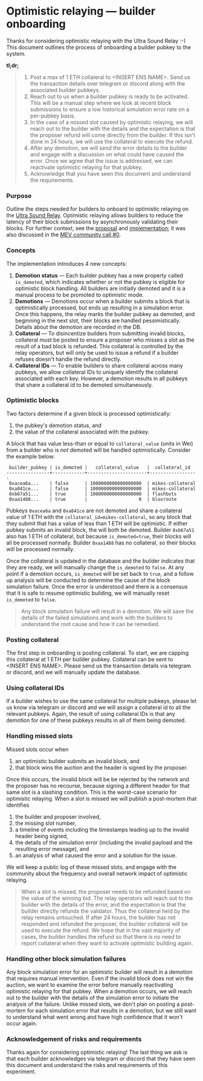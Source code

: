 # Optimistic relaying — builder onboarding

Thanks for considering optimistic relaying with the Ultra Sound Relay :-) This 
document outlines the process of onboarding a builder pubkey to the system.

**tl;dr;**

>1. Post a max of 1 ETH collateral to \<INSERT ENS NAME\>. Send us the transaction details
over telegram or discord along with the associated builder pubkeys.
>2. Reach out to us when a builder pubkey is ready to be activated. This will be a manual step where
we look at recent block submissions to ensure a low historical simulation error rate on a per-pubkey basis.
>3. In the case of a missed slot caused by optimistic relaying, we will reach out to the builder with the details and the expectation
is that the proposer refund will come directly from the builder. If this isn't done in 24 hours,
we will use the collateral to execute the refund.
>4. After any demotion, we will send the error details to the builder and engage with a discussion on
what could have caused the error. Once we agree that the issue is addressed, we can reactivate 
optimistic relaying for that pubkey.
>5. Acknowledge that you have seen this document and understand the requirements. 

### Purpose
Outline the steps needed for builders to onboard to optimistic relaying on the
[Ultra Sound Relay](https://relay.ultrasound.money/). Optimistic relaying allows
builders to reduce the latency of their block submissions by asynchronously 
validating their blocks. For further context, see the [proposal](https://github.com/michaelneuder/opt-relay-docs/blob/main/proposal.md) and [implementation](https://github.com/flashbots/mev-boost-relay/pull/285); it 
was also discussed in the [MEV community call #0](https://collective.flashbots.net/t/mev-boost-community-call-0-23-feb-2023/1348).

### Concepts 
The implementation introduces 4 new concepts:

1. __Demotion status__ — Each builder pubkey has a new property called `is_demoted`, which indicates
whether or not the pubkey is eligible for optimistic block handling. All builders
are initially demoted and it is a manual process to be promoted to optimistic mode. 
2. __Demotions__ — Demotions occur when a builder submits a block that is optimistically processed, 
but ends up resulting in a simulation error. Once this happens, the relay marks the builder pubkey
as demoted, and beginning in the next slot, their blocks are handled pessimistically. Details about
the demotion are recorded in the DB.
3. __Collateral__ — To disincentize builders from submitting invalid blocks, collateral must be posted 
to ensure a proposer who misses a slot as the result of a bad block is refunded. This collateral
is controlled by the relay operators, but will only be used to issue a refund if a builder refuses 
doesn't handle the refund directly.
4. __Collateral IDs__ — To enable builders to share collateral across many pubkeys, we allow
collateral IDs to uniquely identify the collateral associated with each key. However, a demotion
results in all pubkeys that share a collateral id to be demoted simultaneously. 

### Optimistic blocks
Two factors determine if a given block is processed optimistically:

1. the pubkey's demotion status, and
2. the value of the collateral associated with the pubkey.

A block that has value less-than or equal to `collateral_value` (units in Wei) from a builder
who is *not* demoted will be handled optimistically. Consider the example below:

```
 builder_pubkey | is_demoted |   collateral_value   |  collateral_id   
----------------+------------+----------------------+------------------
 0xacea6a...    | false      | 1000000000000000000  | mikes-collateral
 0xa841ce...    | false      | 1000000000000000000  | mikes-collateral
 0xb67a51...    | true       | 1000000000000000000  | flashbots
 0xaa1488...    | true       |                   0  | bloxroute
```
Pubkeys `0xacea6a` and `0xa841ce` are not demoted and share a collateral value of 1 ETH with the `collateral_id=mikes-collateral`, so any block
that they submit that has a value of less than 1 ETH will be optimistic. If either pubkey submits an invalid block, the will both be demoted. Builder `0xb67a51` 
also has 1 ETH of collateral, but because `is_demoted=true`, their blocks will all be processed
normally. Builder `0xaa1488` has no collateral, so their blocks will be processed normally.

Once the collateral is updated in the database and the builder indicates that they are ready,
we will manually change the `is_demoted` to `false`. At any point if a demotion occurs, `is_demoted` will be set back to `true`, and
a follow up analysis will be conducted to determine the cause of the block simulation failure.
Once the error is understood and there is a consensus that it is safe to resume optimistic building, 
we will manually reset `is_demoted` to `false`.

> Any block simulation failure will result in a demotion. We will save the details of the
failed simulations and work with the builders to understand the root cause and how it 
can be remedied.

### Posting collateral
The first step in onboarding is posting collateral. To start, we are capping this 
collateral at 1 ETH per builder pubkey. Collateral can be sent to \<INSERT ENS NAME\>. 
Please send us the transaction details via telegram or discord, and we will manually update
the database. 

### Using collateral IDs
If a builder wishes to use the same collateral for multiple pubkeys, please let us
know via telegram or discord and we will assign a collateral id to all the relevant pubkeys.
Again, the result of using collateral IDs is that any demotion for one of these pubkeys 
results in all of them being demoted.

### Handling missed slots
Missed slots occur when 

1. an optimistic builder submits an invalid block, and
2. that block wins the auction and the header is signed by the proposer.

Once this occurs, the invalid block will be be rejected by the network and the proposer
has no recourse, because signing a different header for that same slot is a slashing condition.
This is the worst-case scenario for optimistic relaying. When a slot is missed we will publish
a post-mortem that identifies

1. the builder and proposer involved,
2. the missing slot number,
3. a timeline of events including the timestamps leading up to the invalid header being signed,
4. the details of the simulation error (including the invalid payload and the resulting error message), and 
5. an analysis of what caused the error and a solution for the issue.

We will keep a public log of these missed slots, and engage with the community about 
the frequency and overall network impact of optimistic relaying. 

> When a slot is missed, the proposer needs to be refunded based on the value of the 
winning bid. The relay operators will reach out to the builder with the details of the
error, and the expectation is that the builder directly refunds the validator. Thus 
the collateral held by the relay remains untouched. If after 24 hours, the builder 
has not responded and refunded the proposer, the builder collateral will be used 
to execute the refund. We hope that in the vast majority of cases, the builder 
handles the refund so that there is no need to report collateral when they want
to activate optimistic building again. 

### Handling other block simulation failures 
Any block simulation error for an optimistic builder will result in a demotion that
requires manual intervention. Even if the invalid block does not win the auction, we 
want to examine the error before manually reactivating optimistic relaying for that pubkey. 
When a demotion occurs, we will reach out to the builder with the details of the simulation error
to initiate the analysis of the failure. Unlike missed slots, we don't plan on posting a post-mortem for each simulation error that results in a demotion, but we still
want to understand what went wrong and have high confidence that it won't occur again.

### Acknowledgement of risks and requirements

Thanks again for considering optimistic relaying! The last thing we ask is that 
each builder acknowledges via telegram or discord that they have seen this document and understand the risks
and requirements of this experiment. 

<!-- public API for them to check builder status? dashboard on USR? -->